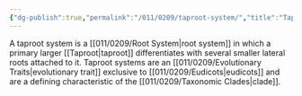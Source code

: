 ```yaml
---
{"dg-publish":true,"permalink":"/011/0209/taproot-system/","title":"Taproot System","tags":["BIOL412"],"created":"2024-09-26T15:26:23.000-07:00","updated":"2025-01-22T00:56:16.106-08:00"}
---
```


A taproot system is a [[011/0209/Root System\|root system]] in which a primary larger [[Taproot\|taproot]] differentiates with several smaller lateral roots attached to it. Taproot systems are an [[011/0209/Evolutionary Traits\|evolutionary trait]] exclusive to [[011/0209/Eudicots\|eudicots]] and are a defining characteristic of the [[011/0209/Taxonomic Clades\|clade]].